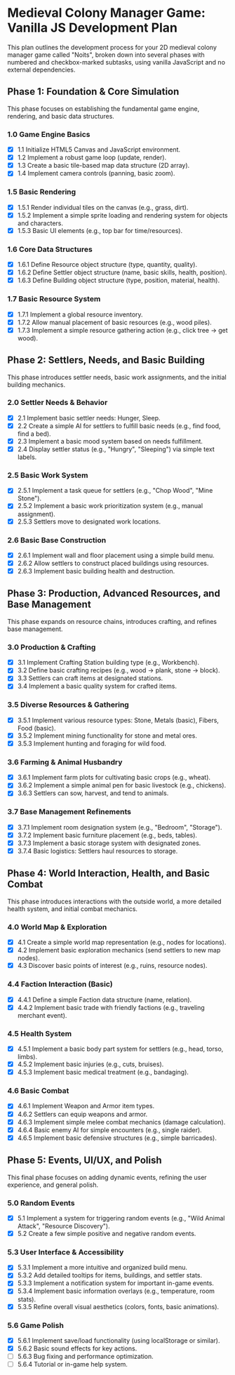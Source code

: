 # **Medieval Colony Manager Game: Vanilla JS Development Plan**

This plan outlines the development process for your 2D medieval colony manager game called "Noits", broken down into several phases with numbered and checkbox-marked subtasks, using vanilla JavaScript and no external dependencies.

## **Phase 1: Foundation & Core Simulation**

This phase focuses on establishing the fundamental game engine, rendering, and basic data structures.

### **1.0 Game Engine Basics**

* [x] 1.1 Initialize HTML5 Canvas and JavaScript environment.  
* [x] 1.2 Implement a robust game loop (update, render).  
* [x] 1.3 Create a basic tile-based map data structure (2D array).  
* [x] 1.4 Implement camera controls (panning, basic zoom).

### **1.5 Basic Rendering**

* [x] 1.5.1 Render individual tiles on the canvas (e.g., grass, dirt).  
* [x] 1.5.2 Implement a simple sprite loading and rendering system for objects and characters.  
* [x] 1.5.3 Basic UI elements (e.g., top bar for time/resources).

### **1.6 Core Data Structures**

* [x] 1.6.1 Define Resource object structure (type, quantity, quality).  
* [x] 1.6.2 Define Settler object structure (name, basic skills, health, position).  
* [x] 1.6.3 Define Building object structure (type, position, material, health).

### **1.7 Basic Resource System**

* [x] 1.7.1 Implement a global resource inventory.  
* [x] 1.7.2 Allow manual placement of basic resources (e.g., wood piles).  
* [x] 1.7.3 Implement a simple resource gathering action (e.g., click tree \-\> get wood).

## **Phase 2: Settlers, Needs, and Basic Building**

This phase introduces settler needs, basic work assignments, and the initial building mechanics.

### **2.0 Settler Needs & Behavior**

* [x] 2.1 Implement basic settler needs: Hunger, Sleep.  
* [x] 2.2 Create a simple AI for settlers to fulfill basic needs (e.g., find food, find a bed).  
* [x] 2.3 Implement a basic mood system based on needs fulfillment.  
* [x] 2.4 Display settler status (e.g., "Hungry", "Sleeping") via simple text labels.

### **2.5 Basic Work System**

* [x] 2.5.1 Implement a task queue for settlers (e.g., "Chop Wood", "Mine Stone").  
* [x] 2.5.2 Implement a basic work prioritization system (e.g., manual assignment).  
* [x] 2.5.3 Settlers move to designated work locations.

### **2.6 Basic Base Construction**

* [x] 2.6.1 Implement wall and floor placement using a simple build menu.  
* [x] 2.6.2 Allow settlers to construct placed buildings using resources.  
* [x] 2.6.3 Implement basic building health and destruction.

## **Phase 3: Production, Advanced Resources, and Base Management**

This phase expands on resource chains, introduces crafting, and refines base management.

### **3.0 Production & Crafting**

* [x] 3.1 Implement Crafting Station building type (e.g., Workbench).  
* [x] 3.2 Define basic crafting recipes (e.g., wood \-\> plank, stone \-\> block).  
* [x] 3.3 Settlers can craft items at designated stations.  
* [x] 3.4 Implement a basic quality system for crafted items.

### **3.5 Diverse Resources & Gathering**

* [x] 3.5.1 Implement various resource types: Stone, Metals (basic), Fibers, Food (basic).  
* [x] 3.5.2 Implement mining functionality for stone and metal ores.  
* [x] 3.5.3 Implement hunting and foraging for wild food.

### **3.6 Farming & Animal Husbandry**

* [x] 3.6.1 Implement farm plots for cultivating basic crops (e.g., wheat).  
* [x] 3.6.2 Implement a simple animal pen for basic livestock (e.g., chickens).  
* [x] 3.6.3 Settlers can sow, harvest, and tend to animals.

### **3.7 Base Management Refinements**

* [x] 3.7.1 Implement room designation system (e.g., "Bedroom", "Storage").  
* [x] 3.7.2 Implement basic furniture placement (e.g., beds, tables).  
* [x] 3.7.3 Implement a basic storage system with designated zones.  
* [x] 3.7.4 Basic logistics: Settlers haul resources to storage.

## **Phase 4: World Interaction, Health, and Basic Combat**

This phase introduces interactions with the outside world, a more detailed health system, and initial combat mechanics.

### **4.0 World Map & Exploration**

* [x] 4.1 Create a simple world map representation (e.g., nodes for locations).  
* [x] 4.2 Implement basic exploration mechanics (send settlers to new map nodes).  
* [x] 4.3 Discover basic points of interest (e.g., ruins, resource nodes).

### **4.4 Faction Interaction (Basic)**

* [x] 4.4.1 Define a simple Faction data structure (name, relation).  
* [x] 4.4.2 Implement basic trade with friendly factions (e.g., traveling merchant event).

### **4.5 Health System**

* [x] 4.5.1 Implement a basic body part system for settlers (e.g., head, torso, limbs).  
* [x] 4.5.2 Implement basic injuries (e.g., cuts, bruises).  
* [x] 4.5.3 Implement basic medical treatment (e.g., bandaging).

### **4.6 Basic Combat**

* [x] 4.6.1 Implement Weapon and Armor item types.  
* [x] 4.6.2 Settlers can equip weapons and armor.  
* [x] 4.6.3 Implement simple melee combat mechanics (damage calculation).  
* [x] 4.6.4 Basic enemy AI for simple encounters (e.g., single raider).  
* [x] 4.6.5 Implement basic defensive structures (e.g., simple barricades).

## **Phase 5: Events, UI/UX, and Polish**

This final phase focuses on adding dynamic events, refining the user experience, and general polish.

### **5.0 Random Events**

* [x] 5.1 Implement a system for triggering random events (e.g., "Wild Animal Attack", "Resource Discovery").  
* [x] 5.2 Create a few simple positive and negative random events.

### **5.3 User Interface & Accessibility**

* [x] 5.3.1 Implement a more intuitive and organized build menu.  
* [x] 5.3.2 Add detailed tooltips for items, buildings, and settler stats.  
* [x] 5.3.3 Implement a notification system for important in-game events.  
* [x] 5.3.4 Implement basic information overlays (e.g., temperature, room stats).  
* [x] 5.3.5 Refine overall visual aesthetics (colors, fonts, basic animations).

### **5.6 Game Polish**

* [x] 5.6.1 Implement save/load functionality (using localStorage or similar).  
* [x] 5.6.2 Basic sound effects for key actions.
* [ ] 5.6.3 Bug fixing and performance optimization.
* [ ] 5.6.4 Tutorial or in-game help system.